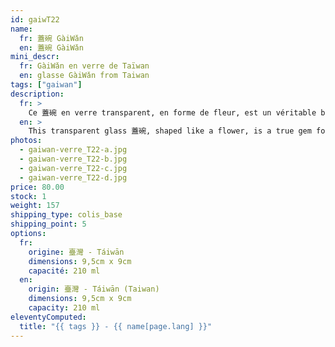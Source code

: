 ```yaml
---
id: gaiwT22
name:
  fr: 蓋碗 GàiWǎn
  en: 蓋碗 GàiWǎn
mini_descr:
  fr: GàiWǎn en verre de Taïwan
  en: glasse GàiWǎn from Taiwan
tags: ["gaiwan"]
description:
  fr: >
    Ce 蓋碗 en verre transparent, en forme de fleur, est un véritable bijou pour les amateurs de thé. Son design délicat et ses parois translucides permettent d’admirer la danse des feuilles lors de l’infusion.<!--more--> Léger et facile à manipuler, il ajoute une touche de poésie et d’élégance à vos moments de dégustation.
  en: >
    This transparent glass 蓋碗, shaped like a flower, is a true gem for tea enthusiasts. Its delicate design and translucent walls let you admire the dance of the tea leaves during infusion.<!--more--> Lightweight and easy to handle, it adds a touch of poetry and elegance to your tea moments.
photos:
  - gaiwan-verre_T22-a.jpg
  - gaiwan-verre_T22-b.jpg
  - gaiwan-verre_T22-c.jpg
  - gaiwan-verre_T22-d.jpg
price: 80.00
stock: 1
weight: 157
shipping_type: colis_base
shipping_point: 5
options:
  fr:
    origine: 臺灣 - Táiwān
    dimensions: 9,5cm x 9cm
    capacité: 210 ml
  en:
    origin: 臺灣 - Táiwān (Taiwan)
    dimensions: 9,5cm x 9cm
    capacity: 210 ml
eleventyComputed:
  title: "{{ tags }} - {{ name[page.lang] }}"
---
```

